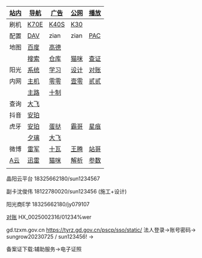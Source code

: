 |[站内](https://zian.netlify.app/other/web.html)|[导航](https://zian.netlify.app/other/web.html)|[广告](https://zian.netlify.app/other/adb.html)|[公网](https://zian.netlify.app/ipv6)|[播放](https://zian.netlify.app/other/m3u8.html)|
|-|-|-|-|-|
|刷机|[K70E](https://xiaomirom.com/rom/redmi-k70e-poco-x6-pro-5g-duchamp-china-fastboot-recovery-rom/)|[K40S](https://xiaomirom.com/rom/redmi-k40s-munch-china-fastboot-recovery-rom/)|[K30](https://xiaomirom.com/rom/redmi-k30-5g-redmi-k30i-5g-picasso-china-fastboot-recovery-rom/)|
|配置|[DAV](http://120.76.158.149:5005/)|zian|zian|[PAC](http://120.76.158.149/json/.pac)|
|地图|[百度](https://api.map.baidu.com/lbsapi/getpoint/index.html)|[高德](https://lbs.amap.com/tools/picker)|||
||[搜索](https://zian.netlify.app/other/bing.html)|[仓库](https://666937.xyz:8899/?u=http://hsck.net/&p=/)|[猫咪](http://192.168.10.211)|[查证](https://cx.mem.gov.cn/special)|
|阳光|[系统](https://hicp.sungrow-re.com)|[学习](https://edu.sungrow-re.com)|[设计](https://isolarroof.sungrowplant.com/)|[对账](http://ygfppt.sungrow-re.com:8081/login)|
|内网|[主机](http://5.mm)|[零零](http://200.mm)|[壹零](http://210.mm)|[贰贰](http://222.mm)|
||[主路](http://192.168.10.1)|[十制](http://2018287253)|||
|查询|[大飞](https://www.op.gg/summoners/kr/Hide%20on%20bush/ingame)|||
|抖音|[安珀](https://live.douyin.com/356402078496)||||
|虎牙|[安珀](https://m.huya.com/20411512)|[蛋挞](https://m.huya.com/799147)|[霸哥](https://m.huya.com/189201)|[星痕](https://m.huya.com/699772)|
||[夕璃](https://m.huya.com/21809097)|[大飞](https://m.huya.com/138156)||
|微博|[雷军](https://m.weibo.cn/u/1749127163)|[十瓦](https://m.weibo.cn/u/1892653244)|[王腾](https://m.weibo.cn/u/1654901425)|[站哥](https://m.weibo.cn/u/6048569942)|
|[A云](http://120.76.158.149/?from=/)|[迅雷](http://120.76.158.149:996)|[猫咪](http://120.76.158.149:213)|[解析](https://jx.xmflv.cc/?url=)|[参数](http://120.76.158.149/get)|
||||||


晶阳云平台 18325662180/sun1234567

副卡沈俊伟 18122780020/sun123456 (施工+设计)

阳光商E学  18325662180/jy079107

[对账](http://ygfppt.sungrow-re.com:8081/login) HX_0025002316/01234%wer


gd.tzxm.gov.cn
https://tyrz.gd.gov.cn/pscp/sso/static/
法人登录->账号密码-> sungrow20230725 / sun123456! ->


备案证下载:辅助服务->电子证照 